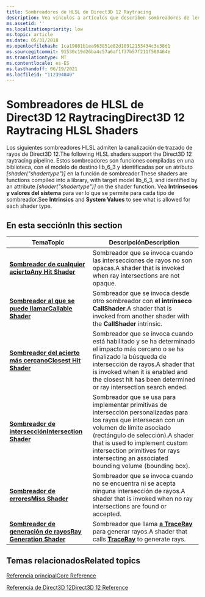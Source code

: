 ```yaml
---
title: Sombreadores de HLSL de Direct3D 12 Raytracing
description: Vea vínculos a artículos que describen sombreadores de lenguaje de sombreador de alto nivel (HLSL) que admiten la canalización de trazado de rayos de Direct3D 12.
ms.assetid: ''
ms.localizationpriority: low
ms.topic: article
ms.date: 05/31/2018
ms.openlocfilehash: 1ca19081b1ea963851e82d18912153434c3e38d1
ms.sourcegitcommit: 91530c19d26ba4c57a6af1f37b57f211f580464e
ms.translationtype: MT
ms.contentlocale: es-ES
ms.lasthandoff: 06/19/2021
ms.locfileid: "112394840"
---
```

# <a name="direct3d-12-raytracing-hlsl-shaders"></a><span data-ttu-id="27ff4-103">Sombreadores de HLSL de Direct3D 12 Raytracing</span><span class="sxs-lookup"><span data-stu-id="27ff4-103">Direct3D 12 Raytracing HLSL Shaders</span></span>

<span data-ttu-id="27ff4-104">Los siguientes sombreadores HLSL admiten la canalización de trazado de rayos de Direct3D 12.</span><span class="sxs-lookup"><span data-stu-id="27ff4-104">The following HLSL shaders support the Direct3D 12 raytracing pipeline.</span></span> <span data-ttu-id="27ff4-105">Estos sombreadores son funciones compiladas en una biblioteca, con el modelo de destino lib_6_3 y identificadas por un atributo *[shader("shadertype")]* en la función de sombreador.</span><span class="sxs-lookup"><span data-stu-id="27ff4-105">These shaders are functions compiled into a library, with target model lib_6_3, and identified by an attribute *[shader("shadertype")]* on the shader function.</span></span> <span data-ttu-id="27ff4-106">Vea **Intrínsecos** **y valores del sistema** para ver lo que se permite para cada tipo de sombreador.</span><span class="sxs-lookup"><span data-stu-id="27ff4-106">See **Intrinsics** and **System Values** to see what is allowed for each shader type.</span></span>

## <a name="in-this-section"></a><span data-ttu-id="27ff4-107">En esta sección</span><span class="sxs-lookup"><span data-stu-id="27ff4-107">In this section</span></span>



| <span data-ttu-id="27ff4-108">Tema</span><span class="sxs-lookup"><span data-stu-id="27ff4-108">Topic</span></span>                                                                                                       | <span data-ttu-id="27ff4-109">Descripción</span><span class="sxs-lookup"><span data-stu-id="27ff4-109">Description</span></span>                                                                                                                                                                                                                                                                                             |
|-------------------------------------------------------------------------------------------------------------|---------------------------------------------------------------------------------------------------------------------------------------------------------------------------------------------------------------------------------------------------------------------------------------------------------|
| [<span data-ttu-id="27ff4-110">**Sombreador de cualquier acierto**</span><span class="sxs-lookup"><span data-stu-id="27ff4-110">**Any Hit Shader**</span></span>](any-hit-shader.md)<br/>                              | <span data-ttu-id="27ff4-111">Sombreador que se invoca cuando las intersecciones de rayos no son opacas.</span><span class="sxs-lookup"><span data-stu-id="27ff4-111">A shader that is invoked when ray intersections are not opaque.</span></span><br/>                                                                                                                                                                                                                                              |
| [<span data-ttu-id="27ff4-112">**Sombreador al que se puede llamar**</span><span class="sxs-lookup"><span data-stu-id="27ff4-112">**Callable Shader**</span></span>](callable-shader.md)<br/>                              | <span data-ttu-id="27ff4-113">Sombreador que se invoca desde otro sombreador con **el intrínseco CallShader.**</span><span class="sxs-lookup"><span data-stu-id="27ff4-113">A shader that is invoked from another shader with the **CallShader** intrinsic.</span></span><br/>                                                                                                                                                                                                                                              |
| [<span data-ttu-id="27ff4-114">**Sombreador del acierto más cercano**</span><span class="sxs-lookup"><span data-stu-id="27ff4-114">**Closest Hit Shader**</span></span>](closest-hit-shader.md)<br/>                              | <span data-ttu-id="27ff4-115">Sombreador que se invoca cuando está habilitado y se ha determinado el impacto más cercano o se ha finalizado la búsqueda de intersección de rayos.</span><span class="sxs-lookup"><span data-stu-id="27ff4-115">A shader that is invoked when it is enabled and the closest hit has been determined or ray intersection search ended.</span></span><br/>                                                                                                                                                                                                                                              |
| [<span data-ttu-id="27ff4-116">**Sombreador de intersección**</span><span class="sxs-lookup"><span data-stu-id="27ff4-116">**Intersection Shader**</span></span>](intersection-shader.md)<br/>                              | <span data-ttu-id="27ff4-117">Sombreador que se usa para implementar primitivas de intersección personalizadas para los rayos que intersecan con un volumen de límite asociado (rectángulo de selección).</span><span class="sxs-lookup"><span data-stu-id="27ff4-117">A shader that is used to implement custom intersection primitives for rays intersecting an associated bounding volume (bounding box).</span></span><br/>                                                                                                                                                                                                                                              |
| [<span data-ttu-id="27ff4-118">**Sombreador de errores**</span><span class="sxs-lookup"><span data-stu-id="27ff4-118">**Miss Shader**</span></span>](miss-shader.md)<br/>                              | <span data-ttu-id="27ff4-119">Sombreador que se invoca cuando no se encuentra ni se acepta ninguna intersección de rayos.</span><span class="sxs-lookup"><span data-stu-id="27ff4-119">A shader that is invoked when no ray intersections are found or accepted.</span></span><br/>                                                                                                                                                                                                                                              |
| [<span data-ttu-id="27ff4-120">**Sombreador de generación de rayos**</span><span class="sxs-lookup"><span data-stu-id="27ff4-120">**Ray Generation Shader**</span></span>](ray-generation-shader.md)<br/>                              | <span data-ttu-id="27ff4-121">Sombreador que llama [**a TraceRay**](traceray-function.md) para generar rayos.</span><span class="sxs-lookup"><span data-stu-id="27ff4-121">A shader that calls [**TraceRay**](traceray-function.md) to generate rays.</span></span><br/>                                                                                                                                                                                                                                              |

## <a name="related-topics"></a><span data-ttu-id="27ff4-122">Temas relacionados</span><span class="sxs-lookup"><span data-stu-id="27ff4-122">Related topics</span></span>

<dl> <dt>

[<span data-ttu-id="27ff4-123">Referencia principal</span><span class="sxs-lookup"><span data-stu-id="27ff4-123">Core Reference</span></span>](direct3d-12-core-reference.md)
</dt> <dt>

[<span data-ttu-id="27ff4-124">Referencia de Direct3D 12</span><span class="sxs-lookup"><span data-stu-id="27ff4-124">Direct3D 12 Reference</span></span>](direct3d-12-reference.md)
</dt> </dl>

 

 





